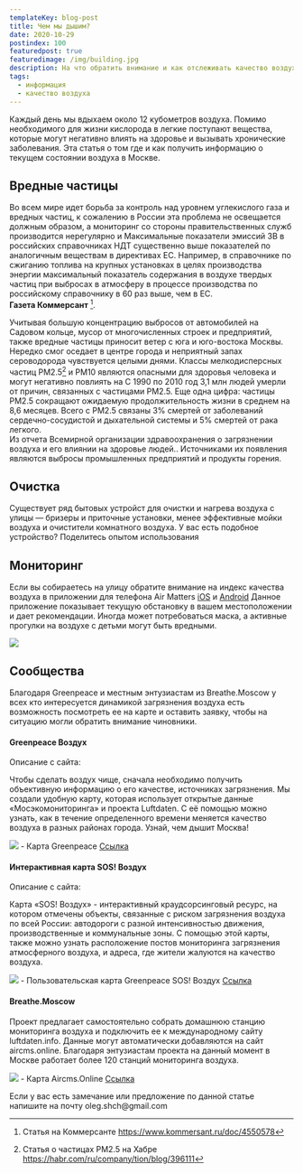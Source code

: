```yaml
---
templateKey: blog-post
title: Чем мы дышим?
date: 2020-10-29
postindex: 100
featuredpost: true
featuredimage: /img/building.jpg
description: На что обратить внимание и как отслеживать качество воздуха.
tags:
  - информация
  - качество воздуха
---
```


Каждый день мы вдыхаем около 12 кубометров воздуха. Помимо необходимого для жизни кислорода в легкие поступают вещества, которые могут негативно влиять на здоровье и вызывать хронические заболевания. Эта статья о том где и как получить информацию о текущем состоянии воздуха в Москве.

## Вредные частицы

Во всем мире идет борьба за контроль над уровнем углекислого газа и вредных частиц, к сожалению в России эта проблема не освещается должным образом, а мониторинг со стороны правительственных служб производится нерегулярно и <drop-down-content text="с завышенными допустимыми нормами">Максимальные показатели эмиссий ЗВ в российских справочниках НДТ существенно выше показателей по аналогичным веществам в директивах ЕС. Например, в справочнике по сжиганию топлива на крупных установках в целях производства энергии максимальный показатель содержания в воздухе твердых частиц при выбросах в атмосферу в процессе производства по российскому справочнику в 60 раз выше, чем в ЕС. </br> <strong>Газета Коммерсант</strong></drop-down-content> [^1]. 

Учитывая большую концентрацию выбросов от автомобилей на Садовом кольце, мусор от многочисленных строек и предприятий, также вредные частицы приносит ветер с юга и юго-востока Москвы. Нередко смог оседает в центре города и неприятный запах сероводорода чувствуется целыми днями. Классы мелкодисперсных частиц PM2.5[^2] и PM10 являются опасными для здоровья человека и могут негативно повлиять на <drop-down-content text="продолжительность жизни">С 1990 по 2010 год 3,1 млн людей умерли от причин, связанных с частицами РМ2.5. Еще одна цифра: частицы PM2.5 сокращают ожидаемую продолжительность жизни в среднем на 8,6 месяцев. Всего с РМ2.5 связаны 3% смертей от заболеваний сердечно-сосудистой и дыхательной системы и 5% смертей от рака легкого. </br>Из отчета Всемирной организации здравоохранения о загрязнении воздуха и его влиянии на здоровье людей.</drop-down-content>. Источниками их появления являются выбросы промышленных предприятий и продукты горения.

## Очистка

Существует ряд бытовых устройст для очистки и нагрева воздуха с улицы —  бризеры и приточные установки,  менее эффективные мойки воздуха и очистители комнатного воздуха. У вас есть подобное устройство? Поделитесь опытом использования

## Мониторинг

Если вы собираетесь на улицу обратите внимание на индекс качества воздуха в приложении для телефона Air Matters  [iOS](https://apps.apple.com/us/app/air-matters/id477700080) и [Android](https://play.google.com/store/apps/details?id=com.freshideas.airindex&hl=en&gl=US) Данное приложение показывает текущую обстановку в вашем местоположении и дает рекомендации. Иногда может потребоваться маска, а активные прогулки на воздухе с детьми могут быть вредными.

![](/img/air-matters.png)

## Сообщества

Благодаря Greenpeace и местным энтузиастам из Breathe.Moscow у всех кто интересуется динамикой загрязнения воздуха есть возможность посмотреть ее на карте и оставить заявку, чтобы на ситуацию могли обратить внимание чиновники.

#### Greenpeace Воздух

Описание с сайта:

Чтобы сделать воздух чище, сначала необходимо получить объективную информацию о его качестве, источниках загрязнения. Мы создали удобную карту, которая использует открытые данные «Мосэкомониторинга» и проекта Luftdaten. С её помощью можно узнать, как в течение определенного времени меняется качество воздуха в разных районах города.
Узнай, чем дышит Москва!

![](/img/greenpeace-air.png)
\- Карта Greenpeace [Ссылка](https://maps.greenpeace.org/air/)

#### Интерактивная карта SOS! Воздух

Описание с сайта:

Карта «SOS! Воздух» - интерактивный краудсорсинговый ресурс, на котором отмечены объекты, связанные с риском загрязнения воздуха по всей России: автодороги с разной интенсивностью движения, производственные и коммунальные зоны. С помощью этой карты, также можно узнать расположение постов мониторинга загрязнения атмосферного воздуха, и адреса, где жители жалуются на качество воздуха.

![](/img/greenpeace-sos.png)
\- Пользовательская карта Greenpeace SOS! Воздух [Ссылка](https://maps.greenpeace.org/airpollution/)

####  Breathe.Moscow

Проект предлагает самостоятельно собрать домашнюю станцию мониторинга воздуха и подключить ее к международному сайту luftdaten.info. Данные могут автоматически добавляются на сайт aircms.online. Благодаря энтузиастам проекта на данный момент в Москве работает более 120 станций мониторинга воздуха.

![](/img/air-cms.png)
\- Карта Aircms.Online [Ссылка](https://aircms.online/)


<article className="message is-info">
 <div class="message-body">
    Если у вас есть замечание или предложение по данной статье напишите на почту oleg.shch@gmail.com
  </div>
</article>

[^1]: Статья на Коммерсанте https://www.kommersant.ru/doc/4550578 
[^2]: Статья о частицах PM2.5 на Хабре https://habr.com/ru/company/tion/blog/396111
